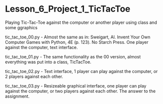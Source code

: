 # Lesson_6_Project_1_TicTacToe
Playing Tic-Tac-Toe against the computer or another player using class and some ggraphics

tic_tac_toe_00.py - Almost the same as in:
Sweigart, Al.
Invent Your Own Computer Games with Python, 4E (p. 123). No Starch Press.
One player against the computer, text interface.

tic_tac_toe_01.py - The same functionality as the 00 version, almost everything
was put into a class, TicTacToe.

tic_tac_toe_02.py - Text interface,
1 player can play against the computer, or 2 players against each other.


tic_tac_toe_03.py - Resizeable graphical interface, one player can
play against the computer, or two players against each other.
The answer to the assignment.
